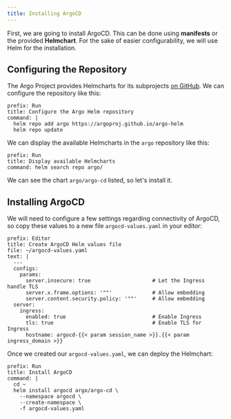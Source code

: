 ```yaml
---
title: Installing ArgoCD
---
```


First, we are going to install ArgoCD. This can be done using **manifests**
or the provided **Helmchart**. For the sake of easier configurability,
we will use Helm for the installation.

## Configuring the Repository

The Argo Project provides Helmcharts for its subprojects [on GitHub](https://github.com/argoproj/argo-helm).
We can configure the repository like this:

```terminal:execute
prefix: Run
title: Configure the Argo Helm repository
command: |
  helm repo add argo https://argoproj.github.io/argo-helm
  helm repo update
```

We can display the available Helmcharts in the `argo` repository like this:

```terminal:execute
prefix: Run
title: Display available Helmcharts
command: helm search repo argo/
```

We can see the chart `argo/argo-cd` listed, so let's install it.

## Installing ArgoCD

We will need to configure a few settings regarding connectivity of ArgoCD, so
copy these values to a new file `argocd-values.yaml` in your editor:

```editor:append-lines-to-file
prefix: Editor
title: Create ArgoCD Helm values file
file: ~/argocd-values.yaml
text: |
  ---
  configs:
    params:
      server.insecure: true                    # Let the Ingress handle TLS
      server.x.frame.options: '""'             # Allow embedding
      server.content.security.policy: '""'     # Allow embedding
  server:
    ingress:
      enabled: true                            # Enable Ingress
      tls: true                                # Enable TLS for Ingress
      hostname: argocd-{{< param session_name >}}.{{< param ingress_domain >}}
```

Once we created our `argocd-values.yaml`, we can deploy the Helmchart:

```terminal:execute
prefix: Run
title: Install ArgoCD
command: |
  cd ~
  helm install argocd argo/argo-cd \
    --namespace argocd \
    --create-namespace \
    -f argocd-values.yaml
```
